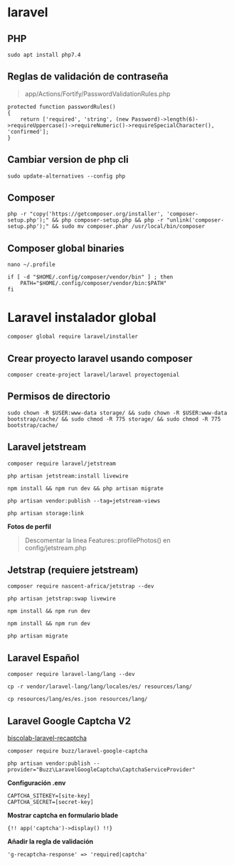 # laravel
## PHP
```
sudo apt install php7.4
```

## Reglas de validación de contraseña
> app/Actions/Fortify/PasswordValidationRules.php
```
protected function passwordRules()
{
    return ['required', 'string', (new Password)->length(6)->requireUppercase()->requireNumeric()->requireSpecialCharacter(), 'confirmed'];
}
```

## Cambiar version de php cli
```
sudo update-alternatives --config php
```


## Composer
```
php -r "copy('https://getcomposer.org/installer', 'composer-setup.php');" && php composer-setup.php && php -r "unlink('composer-setup.php');" && sudo mv composer.phar /usr/local/bin/composer
```
## Composer global binaries
```
nano ~/.profile
```

```
if [ -d "$HOME/.config/composer/vendor/bin" ] ; then
    PATH="$HOME/.config/composer/vendor/bin:$PATH"
fi
```

# Laravel instalador global
```
composer global require laravel/installer
```

## Crear proyecto laravel usando composer
```
composer create-project laravel/laravel proyectogenial
```

## Permisos de directorio
```
sudo chown -R $USER:www-data storage/ && sudo chown -R $USER:www-data bootstrap/cache/ && sudo chmod -R 775 storage/ && sudo chmod -R 775 bootstrap/cache/
```

## Laravel jetstream
```
composer require laravel/jetstream
```

```
php artisan jetstream:install livewire
```

```
npm install && npm run dev && php artisan migrate
```

```
php artisan vendor:publish --tag=jetstream-views
```

```
php artisan storage:link
```

**Fotos de perfil**
> Descomentar la linea Features::profilePhotos() en config/jetstream.php

## Jetstrap (requiere jetstream)

```
composer require nascent-africa/jetstrap --dev
```

```
php artisan jetstrap:swap livewire
```

```
npm install && npm run dev
```

```
npm install && npm run dev
```

```
php artisan migrate
```

## Laravel Español


```
composer require laravel-lang/lang --dev
```

```
cp -r vendor/laravel-lang/lang/locales/es/ resources/lang/
```

```
cp resources/lang/es/es.json resources/lang/
```


## Laravel Google Captcha V2

[biscolab-laravel-recaptcha](https://laravel-recaptcha-docs.biscolab.com/ "Title")

```
composer require buzz/laravel-google-captcha
```
```
php artisan vendor:publish --provider="Buzz\LaravelGoogleCaptcha\CaptchaServiceProvider"
```

**Configuración .env**
```
CAPTCHA_SITEKEY=[site-key]
CAPTCHA_SECRET=[secret-key]
```

**Mostrar captcha en formulario blade**
```
{!! app('captcha')->display() !!}
```

**Añadir la regla de validación**
```
'g-recaptcha-response' => 'required|captcha'
```
